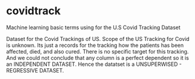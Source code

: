# covidtrack
Machine learning basic terms using for the U.S Covid Tracking Dataset

Dataset for the Covid Trackings of US.
Scope of the US Tracking for Covid is unknown.
Its just a records for the tracking how the patients has been affected, died, and also cured.
There is no specific target for this tracking. 
And we could not conclude that any column is a perfect dependent so it is an INDEPENDENT DATASET. 
Hence the datatset is a UNSUPERWISED - REGRESSIVE DATASET.
